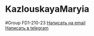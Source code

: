 # KazlouskayaMaryia
#Group FD1-210-23
<a href="mailto:sinkovamary@gmail.com"> Написать на email </a>
<br>
<a href="https://telegram.me/mary1104">Написать в telegram </a>
